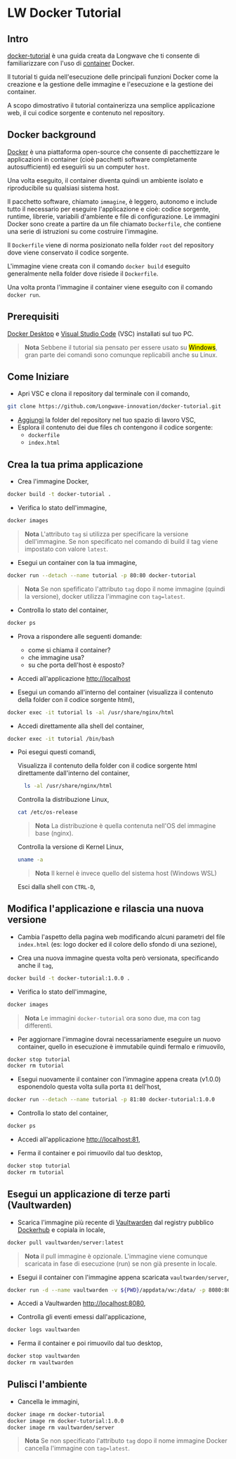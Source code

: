 # LW Docker Tutorial

## Intro

[docker-tutorial](https://github.com/Longwave-innovation/docker-tutorial) è una guida creata da Longwave che ti consente di familiarizzare con l'uso di [container](https://docs.docker.com/get-started/docker-concepts/the-basics/what-is-a-container/) Docker.

Il tutorial ti guida nell'esecuzione delle principali funzioni Docker come la creazione e la gestione delle immagine e l'esecuzione e la gestione dei container.

A scopo dimostrativo il tutorial containerizza una semplice applicazione web, il cui codice sorgente e contenuto nel repository.

## Docker background

[Docker](https://docs.docker.com/get-started/docker-overview/) è una piattaforma open-source che consente di pacchettizzare le applicazioni in container (cioè pacchetti software completamente autosufficienti) ed eseguirli su un computer `host`.

Una volta eseguito, il container diventa quindi un ambiente isolato e riproducibile su qualsiasi sistema host.

Il pacchetto software, chiamato `immagine`, è leggero, autonomo e include tutto il necessario per eseguire l'applicazione e cioè: codice sorgente, runtime, librerie, variabili d'ambiente e file di configurazione. Le immagini Docker sono create a partire da un file chiamato `Dockerfile`, che contiene una serie di istruzioni su come costruire l'immagine.

Il `Dockerfile` viene di norma posizionato nella folder `root` del repository dove viene conservato il codice sorgente.

L'immagine viene creata con il comando `docker build` eseguito generalmente nella folder dove risiede il `Dockerfile`.

Una volta pronta l'immagine il container viene eseguito con il comando `docker run`.

## Prerequisiti

[Docker Desktop](https://docs.docker.com/desktop/) e [Visual Studio Code](https://code.visualstudio.com/docs) (VSC) installati sul tuo PC.

> **Nota**
> Sebbene il tutorial sia pensato per essere usato su <mark>Windows</mark>, gran parte dei comandi sono comunque replicabili anche su Linux.

## Come Iniziare

- Apri VSC e clona il repository dal terminale con il comando,

```bash
git clone https://github.com/Longwave-innovation/docker-tutorial.git
```

- [Aggiungi](https://youtu.be/u3PMR8voOo0?si=GVIacqOljEiOKI_4) la folder del repository nel tuo spazio di lavoro VSC,
- Esplora il contenuto dei due files ch contengono il codice sorgente:
  - `dockerfile`
  - `index.html`

## Crea la tua prima applicazione

- Crea l'immagine Docker,

```bash
docker build -t docker-tutorial .
```

- Verifica lo stato dell'immagine,

```bash
docker images
```

> **Nota**
> L'attributo `tag` si utilizza per specificare la versione dell'immagine. Se non specificato nel comando di build il tag viene impostato con valore `latest`.

- Esegui un container con la tua immagine,

```bash
docker run --detach --name tutorial -p 80:80 docker-tutorial
```

> **Nota**
> Se non spefificato l'attributo `tag` dopo il nome immagine (quindi la versione), docker utilizza l'immagine con `tag=latest`.

- Controlla lo stato del container,

```bash
docker ps
```

- Prova a rispondere alle seguenti domande:
  - come si chiama il container?
  - che immagine usa?
  - su che porta dell'host è esposto?
  
- Accedi all'applicazione <http://localhost>

- Esegui un comando all'interno del container (visualizza il contenuto della folder con il codice sorgente html),

```bash
docker exec -it tutorial ls -al /usr/share/nginx/html
```

- Accedi direttamente alla shell del container,

```bash
docker exec -it tutorial /bin/bash
```

- Poi esegui questi comandi,

  Visualizza il contenuto della folder con il codice sorgente html direttamente dall'interno del container,
  
  ```bash
    ls -al /usr/share/nginx/html
  ```

  Controlla la distribuzione Linux,

  ```bash
  cat /etc/os-release
  ```

  > **Nota**
  > La distribuzione è quella contenuta nell'OS del immagine base (nginx).

  Controlla la versione di Kernel Linux,

  ```bash
  uname -a
  ```
  
  > **Nota**
  > Il kernel è invece quello del sistema host (Windows WSL)

  Esci dalla shell con `CTRL-D`,

## Modifica l'applicazione e rilascia una nuova versione

- Cambia l'aspetto della pagina web modificando alcuni parametri del file `index.html` (es: logo docker ed il colore dello sfondo di una sezione),

- Crea una nuova immagine questa volta però versionata, specificando anche il `tag`,

```bash
docker build -t docker-tutorial:1.0.0 .
```

- Verifica lo stato dell'immagine,

```bash
docker images
```

> **Nota**
> Le immagini `docker-tutorial` ora sono due, ma con tag differenti.

- Per aggiornare l'immagine dovrai necessariamente eseguire un nuovo container, quello in esecuzione è immutabile quindi fermalo e rimuovilo,

```bash
docker stop tutorial
docker rm tutorial
```

- Esegui nuovamente il container con l'immagine appena creata (v1.0.0) esponendolo questa volta sulla porta `81` dell'host,

```bash
docker run --detach --name tutorial -p 81:80 docker-tutorial:1.0.0
```

- Controlla lo stato del container,

```bash
docker ps
```

- Accedi all'applicazione <http://localhost:81>,

- Ferma il container e poi rimuovilo dal tuo desktop,

```bash
docker stop tutorial
docker rm tutorial
```

## Esegui un applicazione di terze parti (Vaultwarden)

- Scarica l'immagine più recente di [Vaultwarden](https://github.com/dani-garcia/vaultwarden) dal registry pubblico [Dockerhub](https://hub.docker.com/) e copiala in locale,

```bash
docker pull vaultwarden/server:latest
```

> **Nota**
> il pull immagine è opzionale. L'immagine viene comunque scaricata in fase di esecuzione (run) se non già presente in locale.

- Esegui il container con l'immagine appena scaricata `vaultwarden/server`,

```bash
docker run -d --name vaultwarden -v ${PWD}/appdata/vw:/data/ -p 8080:80 vaultwarden/server:latest
```

- Accedi a Vaultwarden <http://localhost:8080>,

- Controlla gli eventi emessi dall'applicazione,

```bash
docker logs vaultwarden
```

- Ferma il container e poi rimuovilo dal tuo desktop,

```bash
docker stop vaultwarden
docker rm vaultwarden
```

## Pulisci l'ambiente

- Cancella le immagini,

```bash
docker image rm docker-tutorial
docker image rm docker-tutorial:1.0.0
docker image rm vaultwarden/server
```

> **Nota**
> Se non specificato l'attributo `tag` dopo il nome immagine Docker cancella l'immagine con `tag=latest`.
